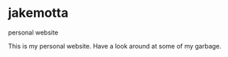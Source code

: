 # jakemotta
personal website

This is my personal website. Have a look around at some of my garbage. 